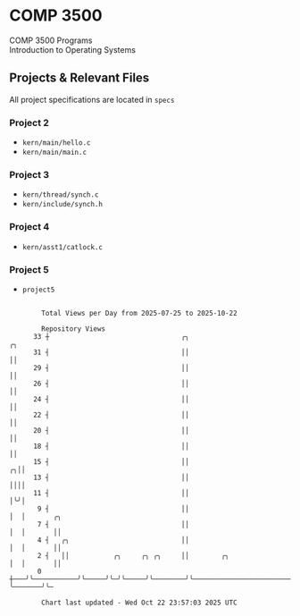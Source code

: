 # COMP 3500
COMP 3500 Programs  
Introduction to Operating Systems  
## Projects & Relevant Files
All project specifications are located in `specs`
### Project 2
- `kern/main/hello.c`
- `kern/main/main.c`
### Project 3
- `kern/thread/synch.c`
- `kern/include/synch.h`
### Project 4
- `kern/asst1/catlock.c`
### Project 5
- `project5`

```

        Total Views per Day from 2025-07-25 to 2025-10-22

        Repository Views
      33 ┼                                 ╭╮                                          ╭╮
      31 ┤                                 ││                                          ││
      29 ┤                                 ││                                          ││
      26 ┤                                 ││                                          ││
      24 ┤                                 ││                                          ││
      22 ┤                                 ││                                          ││
      20 ┤                                 ││                                          ││
      18 ┤                                 ││                                          ││
      15 ┤                                 ││                                        ╭╮││
      13 ┤                                 ││                                        ││││
      11 ┤                                 ││                                        │╰╯│
       9 ┤                                 ││                                        │  │       ╭╮
       7 ┤                                 ││                                        │  │       ││
       4 ┤   ╭╮                            ││                                        │  │       ││
       2 ┤   ││           ╭╮     ╭╮ ╭╮     ││        ╭╮                              │  │       ││
       0 ┼───╯╰───────────╯╰─────╯╰─╯╰─────╯╰────────╯╰──────────────────────────────╯  ╰───────╯╰─

        Chart last updated - Wed Oct 22 23:57:03 2025 UTC
        
```
